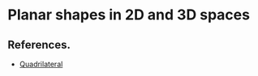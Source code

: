 # Planar shapes in 2D and 3D spaces

## References.

- [Quadrilateral](https://en.wikipedia.org/wiki/Quadrilateral)
